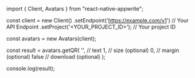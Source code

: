 import { Client, Avatars } from "react-native-appwrite";

const client = new Client()
    .setEndpoint('https://example.com/v1') // Your API Endpoint
    .setProject('<YOUR_PROJECT_ID>'); // Your project ID

const avatars = new Avatars(client);

const result = avatars.getQR(
    '<TEXT>', // text
    1, // size (optional)
    0, // margin (optional)
    false // download (optional)
);

console.log(result);
